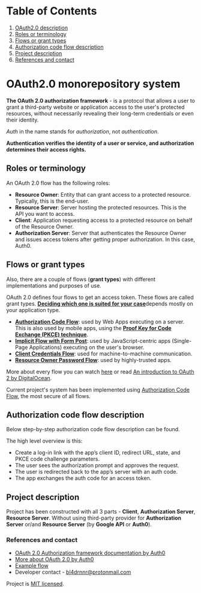 # Table of Contents
1. [OAuth2.0 description](#OAuth2.0-monorepository-system)
2. [Roles or terminology](#roles-or-terminology)
3. [Flows or grant types](#flows-or-grant-types)
4. [Authorization code flow description](#authorization-code-flow-description)
5. [Project description](#project-description)
6. [References and contact](#references-and-contact)

# OAuth2.0 monorepository system

**The OAuth 2.0 authorization framework** - is a protocol that allows a user to grant a third-party website or application access to the user's protected resources, without necessarily revealing their long-term credentials or even their identity.

_Auth_ in the name stands for _authorization_, not _authentication_.

**Authentication verifies the identity of a user or service, and authorization determines their access rights.**

## Roles or terminology

An OAuth 2.0 flow has the following roles:

- **Resource Owner**: Entity that can grant access to a protected resource. Typically, this is the end-user.
- **Resource Server**: Server hosting the protected resources. This is the API you want to access.
- **Client**: Application requesting access to a protected resource on behalf of the Resource Owner.
- **Authorization Server**: Server that authenticates the Resource Owner and issues access tokens after getting proper authorization. In this case, Auth0.


## Flows or grant types

Also, there are a couple of flows (**grant types**) with different implementations and purposes of use.

OAuth 2.0 defines four flows to get an access token. These flows are called grant types.
[**Deciding which one is suited for your case**](https://auth0.com/docs/get-started/authentication-and-authorization-flow/which-oauth-2-0-flow-should-i-use)depends mostly on your application type.

- **[Authorization Code Flow](https://auth0.com/docs/get-started/authentication-and-authorization-flow/authorization-code-flow)**: used by Web Apps executing on a server. This is also used by mobile apps, using the [**Proof Key for Code Exchange (PKCE) technique**](https://auth0.com/docs/get-started/authentication-and-authorization-flow/authorization-code-flow-with-proof-key-for-code-exchange-pkce).
- **[Implicit Flow with Form Post](https://auth0.com/docs/get-started/authentication-and-authorization-flow/implicit-flow-with-form-post)**: used by JavaScript-centric apps (Single-Page Applications) executing on the user's browser.
- **[Client Credentials Flow](https://auth0.com/docs/get-started/authentication-and-authorization-flow/client-credentials-flow)**: used for machine-to-machine communication.
- **[Resource Owner Password Flow](https://auth0.com/docs/get-started/authentication-and-authorization-flow/resource-owner-password-flow)**: used by highly-trusted apps.

More about every flow you can watch [here](https://www.youtube.com/watch?v=3pZ3Nh8tgTE)
or read [An introduction to OAuth 2 by DigitalOcean](https://www.digitalocean.com/community/tutorials/an-introduction-to-oauth-2).

Current project's system has been implemented using [Authorization Code Flow](https://auth0.com/docs/get-started/authentication-and-authorization-flow/authorization-code-flow), the most secure of all flows.


## Authorization code flow description

Below step-by-step authorization code flow description can be found.

The high level overview is this:

- Create a log-in link with the app’s client ID, redirect URL, state, and PKCE code challenge parameters.
- The user sees the authorization prompt and approves the request.
- The user is redirected back to the app’s server with an auth code.
- The app exchanges the auth code for an access token.

## Project description

Project has been constructed with all 3 parts - **Client**, **Authorization Server**, **Resource Server**.
Without using third-party provider for **Authorization Server** or/and **Resource Server** (by **Google API** or **Auth0**).

### References and contact

- [OAuth 2.0 Authorization framework documentation by Auth0](https://auth0.com/docs/authenticate/protocols/oauth)
- [More about OAuth 2.0 by Auth0](https://auth0.com/docs/get-started/authentication-and-authorization-flow/which-oauth-2-0-flow-should-i-use)
- [Example flow](https://www.oauth.com/oauth2-servers/server-side-apps/example-flow/)
- Developer contact - [bl4drnnr@protonmail.com](mailto:bl4drnnr@protonmail.com)

Project is [MIT licensed](LICENSE).
